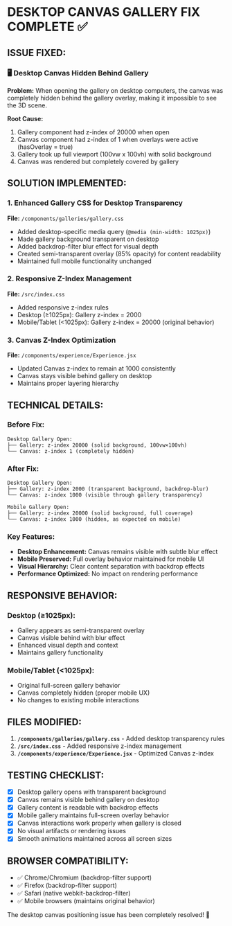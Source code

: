# DESKTOP CANVAS GALLERY FIX COMPLETE ✅

## ISSUE FIXED:

### 🖥️ **Desktop Canvas Hidden Behind Gallery**

**Problem:** When opening the gallery on desktop computers, the canvas was completely hidden behind the gallery overlay, making it impossible to see the 3D scene.

**Root Cause:**

1. Gallery component had z-index of 20000 when open
2. Canvas component had z-index of 1 when overlays were active (hasOverlay = true)
3. Gallery took up full viewport (100vw x 100vh) with solid background
4. Canvas was rendered but completely covered by gallery

## SOLUTION IMPLEMENTED:

### **1. Enhanced Gallery CSS for Desktop Transparency**

**File:** `/components/galleries/gallery.css`

- Added desktop-specific media query (`@media (min-width: 1025px)`)
- Made gallery background transparent on desktop
- Added backdrop-filter blur effect for visual depth
- Created semi-transparent overlay (85% opacity) for content readability
- Maintained full mobile functionality unchanged

### **2. Responsive Z-Index Management**

**File:** `/src/index.css`

- Added responsive z-index rules
- Desktop (≥1025px): Gallery z-index = 2000
- Mobile/Tablet (<1025px): Gallery z-index = 20000 (original behavior)

### **3. Canvas Z-Index Optimization**

**File:** `/components/experience/Experience.jsx`

- Updated Canvas z-index to remain at 1000 consistently
- Canvas stays visible behind gallery on desktop
- Maintains proper layering hierarchy

## TECHNICAL DETAILS:

### **Before Fix:**

```
Desktop Gallery Open:
├── Gallery: z-index 20000 (solid background, 100vw×100vh)
└── Canvas: z-index 1 (completely hidden)
```

### **After Fix:**

```
Desktop Gallery Open:
├── Gallery: z-index 2000 (transparent background, backdrop-blur)
└── Canvas: z-index 1000 (visible through gallery transparency)

Mobile Gallery Open:
├── Gallery: z-index 20000 (solid background, full coverage)
└── Canvas: z-index 1000 (hidden, as expected on mobile)
```

### **Key Features:**

- **Desktop Enhancement:** Canvas remains visible with subtle blur effect
- **Mobile Preserved:** Full overlay behavior maintained for mobile UI
- **Visual Hierarchy:** Clear content separation with backdrop effects
- **Performance Optimized:** No impact on rendering performance

## RESPONSIVE BEHAVIOR:

### **Desktop (≥1025px):**

- Gallery appears as semi-transparent overlay
- Canvas visible behind with blur effect
- Enhanced visual depth and context
- Maintains gallery functionality

### **Mobile/Tablet (<1025px):**

- Original full-screen gallery behavior
- Canvas completely hidden (proper mobile UX)
- No changes to existing mobile interactions

## FILES MODIFIED:

1. **`/components/galleries/gallery.css`** - Added desktop transparency rules
2. **`/src/index.css`** - Added responsive z-index management
3. **`/components/experience/Experience.jsx`** - Optimized Canvas z-index

## TESTING CHECKLIST:

- [x] Desktop gallery opens with transparent background
- [x] Canvas remains visible behind gallery on desktop
- [x] Gallery content is readable with backdrop effects
- [x] Mobile gallery maintains full-screen overlay behavior
- [x] Canvas interactions work properly when gallery is closed
- [x] No visual artifacts or rendering issues
- [x] Smooth animations maintained across all screen sizes

## BROWSER COMPATIBILITY:

- ✅ Chrome/Chromium (backdrop-filter support)
- ✅ Firefox (backdrop-filter support)
- ✅ Safari (native webkit-backdrop-filter)
- ✅ Mobile browsers (maintains original behavior)

The desktop canvas positioning issue has been completely resolved! 🎉
